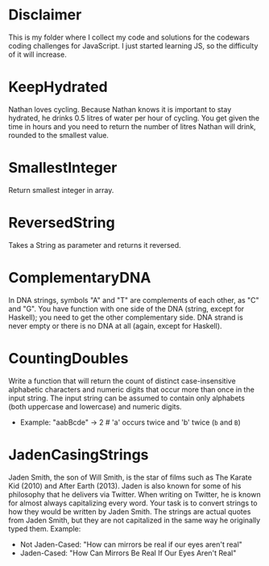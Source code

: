 # Disclaimer
This is my folder where I collect my code and solutions for the codewars coding challenges for JavaScript.
I just started learning JS, so the difficulty of it will increase.

# KeepHydrated
Nathan loves cycling. Because Nathan knows it is important to stay hydrated, he drinks 0.5 litres of water per hour of cycling. You get given the time in hours and you need to return the number of litres Nathan will drink, rounded to the smallest value.

# SmallestInteger
Return smallest integer in array.

# ReversedString
Takes a String as parameter and returns it reversed.

# ComplementaryDNA
In DNA strings, symbols "A" and "T" are complements of each other, as "C" and "G". You have function with one side of the DNA (string, except for Haskell); you need to get the other complementary side. DNA strand is never empty or there is no DNA at all (again, except for Haskell).

# CountingDoubles
Write a function that will return the count of distinct case-insensitive alphabetic characters and numeric digits that occur more than once in the input string. The input string can be assumed to contain only alphabets (both uppercase and lowercase) and numeric digits.
- Example: "aabBcde" -> 2 # 'a' occurs twice and 'b' twice (`b` and `B`)

# JadenCasingStrings
Jaden Smith, the son of Will Smith, is the star of films such as The Karate Kid (2010) and After Earth (2013). Jaden is also known for some of his philosophy that he delivers via Twitter. When writing on Twitter, he is known for almost always capitalizing every word.
Your task is to convert strings to how they would be written by Jaden Smith. The strings are actual quotes from Jaden Smith, but they are not capitalized in the same way he originally typed them. Example:
- Not Jaden-Cased: "How can mirrors be real if our eyes aren't real"
- Jaden-Cased:     "How Can Mirrors Be Real If Our Eyes Aren't Real"
